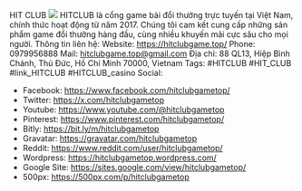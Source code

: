 HIT CLUB
![](https://s3-ap-northeast-1.amazonaws.com/g0v-hackmd-images/uploads/upload_e94a923b69f37aab17e324696adea51e.jpg)
HITCLUB là cổng game bài đổi thưởng trực tuyến tại Việt Nam, chính thức hoạt động từ năm 2017. Chúng tôi cam kết cung cấp những sản phẩm game đổi thưởng hàng đầu, cùng nhiều khuyến mãi cực sâu cho mọi người.
Thông tin liên hệ:
Website: https://hitclubgame.top/
Phone: 0979956888
Mail: hitclubgame.top@gmail.com
Địa chỉ: 88 QL13, Hiệp Bình Chánh, Thủ Đức, Hồ Chí Minh 70000, Vietnam
Tags: #HITCLUB #HIT_CLUB #link_HITCLUB #HITCLUB_casino
Social:
- Facebook: https://www.facebook.com/hitclubgametop/
- Twitter: https://x.com/hitclubgametop
- Youtube: https://www.youtube.com/@hitclubgametop
- Pinterest: https://www.pinterest.com/hitclubgametop/
- Bitly: https://bit.ly/m/hitclubgametop
- Gravatar: https://gravatar.com/hitclubgametop
- Reddit: https://www.reddit.com/user/hitclubgametop/
- Wordpress: https://hitclubgametop.wordpress.com/
- Google Site: https://sites.google.com/view/hitclubgametop/
- 500px: https://500px.com/p/hitclubgametop